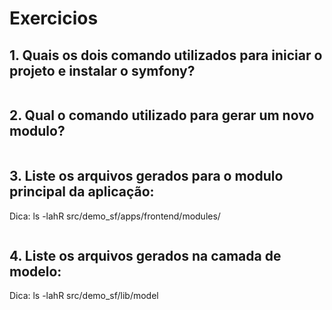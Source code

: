 # Exercicios

## 1. Quais os dois comando utilizados para iniciar o projeto e instalar o symfony?
```

```

## 2. Qual o comando utilizado para gerar um novo modulo?
```

```

## 3. Liste os arquivos gerados para o modulo principal da aplicação:

Dica: ls -lahR src/demo_sf/apps/frontend/modules/

```

```

## 4. Liste os arquivos gerados na camada de modelo:

Dica: ls -lahR src/demo_sf/lib/model

```

```